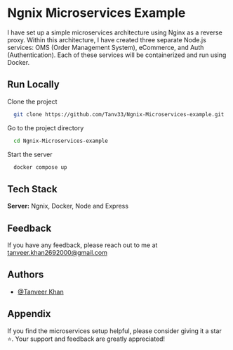 
# Ngnix Microservices Example 

I have set up a simple microservices architecture using Nginx as a reverse proxy. Within this architecture, I have created three separate Node.js services: OMS (Order Management System), eCommerce, and Auth (Authentication). Each of these services will be containerized and run using Docker.





## Run Locally

Clone the project

```bash
  git clone https://github.com/Tanv33/Ngnix-Microservices-example.git
```

Go to the project directory

```bash
  cd Ngnix-Microservices-example
```

Start the server

```bash
  docker compose up
```


## Tech Stack


**Server:** Ngnix, Docker, Node and Express 


## Feedback

If you have any feedback, please reach out to me at tanveer.khan2692000@gmail.com


## Authors

- [@Tanveer Khan](https://www.github.com/tanv33)






## Appendix


If you find the microservices setup helpful, please consider giving it a star ⭐. Your support and feedback are greatly appreciated!